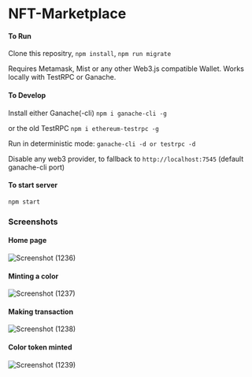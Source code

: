 # NFT-Marketplace

#### To Run
Clone this repositry, `npm install`, `npm run migrate`

Requires Metamask, Mist or any other Web3.js compatible Wallet. Works locally with TestRPC or Ganache.

#### To Develop
Install either Ganache(-cli) `npm i ganache-cli -g`

or the old TestRPC `npm i ethereum-testrpc -g`

Run in deterministic mode: `ganache-cli -d or testrpc -d`

Disable any web3 provider, to fallback to `http://localhost:7545` (default ganache-cli port)

#### To start server
`npm start`

### Screenshots

#### Home page
![Screenshot (1236)](https://user-images.githubusercontent.com/52233220/119221244-128a7e80-bb0c-11eb-9f65-befc4721e193.png)

#### Minting a color
![Screenshot (1237)](https://user-images.githubusercontent.com/52233220/119221286-3d74d280-bb0c-11eb-9de2-5c92f3f018d5.png)

#### Making transaction
![Screenshot (1238)](https://user-images.githubusercontent.com/52233220/119221310-5f6e5500-bb0c-11eb-9d2b-101d7b11bbe5.png)

#### Color token minted
![Screenshot (1239)](https://user-images.githubusercontent.com/52233220/119221340-82006e00-bb0c-11eb-8830-270bcd6839f0.png)
